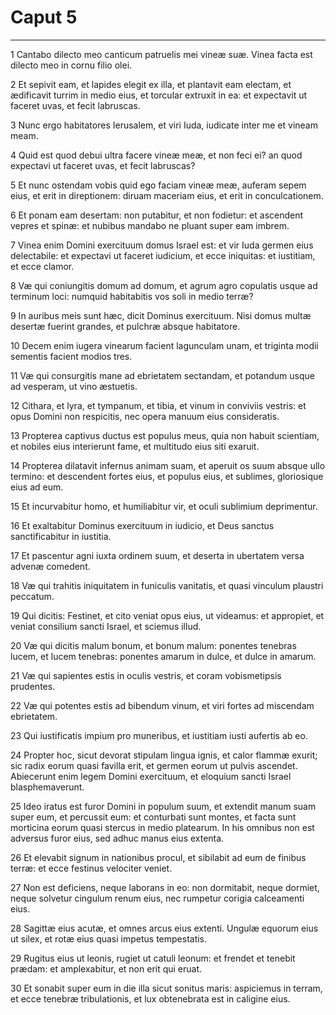 # Caput 5

***

1 Cantabo dilecto meo canticum patruelis mei vineæ suæ. Vinea facta est dilecto meo in cornu filio olei.

2 Et sepivit eam, et lapides elegit ex illa, et plantavit eam electam, et ædificavit turrim in medio eius, et torcular extruxit in ea: et expectavit ut faceret uvas, et fecit labruscas.

3 Nunc ergo habitatores Ierusalem, et viri Iuda, iudicate inter me et vineam meam.

4 Quid est quod debui ultra facere vineæ meæ, et non feci ei? an quod expectavi ut faceret uvas, et fecit labruscas?

5 Et nunc ostendam vobis quid ego faciam vineæ meæ, auferam sepem eius, et erit in direptionem: diruam maceriam eius, et erit in conculcationem.

6 Et ponam eam desertam: non putabitur, et non fodietur: et ascendent vepres et spinæ: et nubibus mandabo ne pluant super eam imbrem.

7 Vinea enim Domini exercituum domus Israel est: et vir Iuda germen eius delectabile: et expectavi ut faceret iudicium, et ecce iniquitas: et iustitiam, et ecce clamor.

8 Væ qui coniungitis domum ad domum, et agrum agro copulatis usque ad terminum loci: numquid habitabitis vos soli in medio terræ?

9 In auribus meis sunt hæc, dicit Dominus exercituum. Nisi domus multæ desertæ fuerint grandes, et pulchræ absque habitatore.

10 Decem enim iugera vinearum facient lagunculam unam, et triginta modii sementis facient modios tres.

11 Væ qui consurgitis mane ad ebrietatem sectandam, et potandum usque ad vesperam, ut vino æstuetis.

12 Cithara, et lyra, et tympanum, et tibia, et vinum in conviviis vestris: et opus Domini non respicitis, nec opera manuum eius consideratis.

13 Propterea captivus ductus est populus meus, quia non habuit scientiam, et nobiles eius interierunt fame, et multitudo eius siti exaruit.

14 Propterea dilatavit infernus animam suam, et aperuit os suum absque ullo termino: et descendent fortes eius, et populus eius, et sublimes, gloriosique eius ad eum.

15 Et incurvabitur homo, et humiliabitur vir, et oculi sublimium deprimentur.

16 Et exaltabitur Dominus exercituum in iudicio, et Deus sanctus sanctificabitur in iustitia.

17 Et pascentur agni iuxta ordinem suum, et deserta in ubertatem versa advenæ comedent.

18 Væ qui trahitis iniquitatem in funiculis vanitatis, et quasi vinculum plaustri peccatum.

19 Qui dicitis: Festinet, et cito veniat opus eius, ut videamus: et appropiet, et veniat consilium sancti Israel, et sciemus illud.

20 Væ qui dicitis malum bonum, et bonum malum: ponentes tenebras lucem, et lucem tenebras: ponentes amarum in dulce, et dulce in amarum.

21 Væ qui sapientes estis in oculis vestris, et coram vobismetipsis prudentes.

22 Væ qui potentes estis ad bibendum vinum, et viri fortes ad miscendam ebrietatem.

23 Qui iustificatis impium pro muneribus, et iustitiam iusti aufertis ab eo.

24 Propter hoc, sicut devorat stipulam lingua ignis, et calor flammæ exurit; sic radix eorum quasi favilla erit, et germen eorum ut pulvis ascendet. Abiecerunt enim legem Domini exercituum, et eloquium sancti Israel blasphemaverunt.

25 Ideo iratus est furor Domini in populum suum, et extendit manum suam super eum, et percussit eum: et conturbati sunt montes, et facta sunt morticina eorum quasi stercus in medio platearum. In his omnibus non est adversus furor eius, sed adhuc manus eius extenta.

26 Et elevabit signum in nationibus procul, et sibilabit ad eum de finibus terræ: et ecce festinus velociter veniet.

27 Non est deficiens, neque laborans in eo: non dormitabit, neque dormiet, neque solvetur cingulum renum eius, nec rumpetur corigia calceamenti eius.

28 Sagittæ eius acutæ, et omnes arcus eius extenti. Ungulæ equorum eius ut silex, et rotæ eius quasi impetus tempestatis.

29 Rugitus eius ut leonis, rugiet ut catuli leonum: et frendet et tenebit prædam: et amplexabitur, et non erit qui eruat.

30 Et sonabit super eum in die illa sicut sonitus maris: aspiciemus in terram, et ecce tenebræ tribulationis, et lux obtenebrata est in caligine eius.

